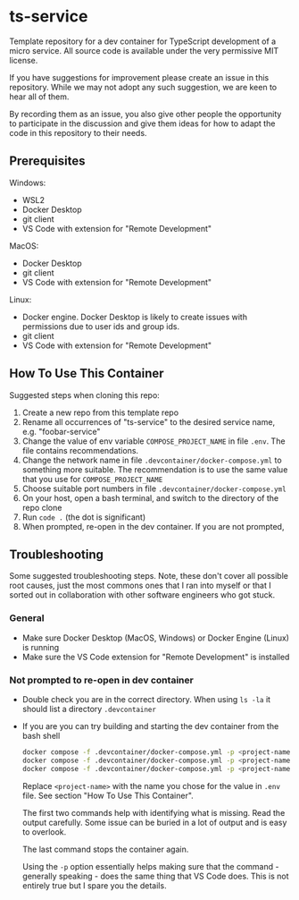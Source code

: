 # ts-service

Template repository for a dev container for TypeScript development of a micro service. All source code is available under the very permissive MIT license.

If you have suggestions for improvement please create an issue in this repository. While we may not adopt any such suggestion, we are keen to hear all of them.

By recording them as an issue, you also give other people the opportunity to participate in the discussion and give them ideas for how to adapt the code in this repository to their needs.

## Prerequisites

Windows:
- WSL2
- Docker Desktop
- git client
- VS Code with extension for "Remote Development"

MacOS:
- Docker Desktop
- git client
- VS Code with extension for "Remote Development"

Linux:
- Docker engine. Docker Desktop is likely to create issues with permissions due to user ids and group ids.
- git client
- VS Code with extension for "Remote Development"

## How To Use This Container

Suggested steps when cloning this repo:
1. Create a new repo from this template repo
2. Rename all occurrences of "ts-service" to the desired service name, e.g. "foobar-service"
3. Change the value of env variable `COMPOSE_PROJECT_NAME` in file `.env`. The file contains recommendations.
4. Change the network name in file `.devcontainer/docker-compose.yml` to something more suitable. The recommendation is to use the same value that you use for `COMPOSE_PROJECT_NAME`
5. Choose suitable port numbers in file `.devcontainer/docker-compose.yml`
6. On your host, open a bash terminal, and switch to the directory of the repo clone
7. Run `code .` (the dot is significant)
8. When prompted, re-open in the dev container. If you are not prompted,

## Troubleshooting

Some suggested troubleshooting steps. Note, these don't cover all possible root causes, just the most commons ones that I ran into myself or that I sorted out in collaboration with other software engineers who got stuck.

### General

- Make sure Docker Desktop (MacOS, Windows) or Docker Engine (Linux) is running
- Make sure the VS Code extension for "Remote Development" is installed

### Not prompted to re-open in dev container

- Double check you are in the correct directory. When using `ls -la` it should list a directory `.devcontainer`
- If you are you can try building and starting the dev container from the bash shell

  ```bash
  docker compose -f .devcontainer/docker-compose.yml -p <project-name> build
  docker compose -f .devcontainer/docker-compose.yml -p <project-name> up -d
  docker compose -f .devcontainer/docker-compose.yml -p <project-name> stop
  ```

  Replace `<project-name>` with the name you chose for the value in `.env` file. See section "How To Use This Container".

  The first two commands help with identifying what is missing. Read the output carefully. Some issue can be buried in a lot of output and is easy to overlook.

  The last command stops the container again.

  Using the `-p` option essentially helps making sure that the command - generally speaking - does the same thing that VS Code does. This is not entirely true but I spare you the details.
